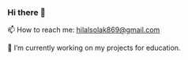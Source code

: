 ### Hi there 👋
📫 How to reach me: hilalsolak869@gmail.com

🔭 I’m currently working on my projects for education.

<!--
**HilalSolak/HilalSolak** is a ✨ _special_ ✨ repository because its `README.md` (this file) appears on your GitHub profile.

Here are some ideas to get you started:

- 🔭 I’m currently working on my projects for education.
- 🌱 I’m currently learning ...
- 👯 I’m looking to collaborate on ...
- 🤔 I’m looking for help with ...
- 💬 Ask me about ...
- 📫 How to reach me: hilalsolak869@gmail.com
- 😄 Pronouns: ...
- ⚡ Fun fact: ...
-->
